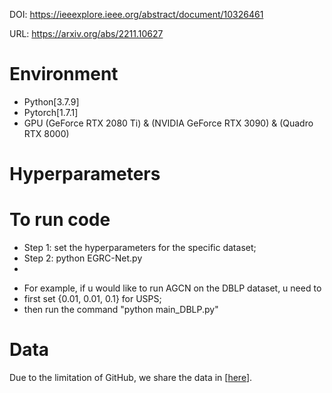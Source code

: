 <!--# reviewing work
 # Graph Augmentation Clustering Network 
+ This work is being reviewed, we will release the code soon. -->

DOI: https://ieeexplore.ieee.org/abstract/document/10326461

URL: https://arxiv.org/abs/2211.10627

<!-- 
We appreciate it if you use this code and cite our paper, which can be cited as follows,
> @inproceedings{peng2021attention, <br>
>   title={Attention-driven Graph Clustering Network}, <br>
>   author={Peng, Zhihao and Liu, Hui and Jia, Yuheng and Hou, Junhui},  <br>
>   booktitle={Proceedings of the 29th ACM International Conference on Multimedia},  <br>
>   pages={935--943}, <br>
>   year={2021}
> } <br>
 -->
# Environment
+ Python[3.7.9]
+ Pytorch[1.7.1]
+ GPU (GeForce RTX 2080 Ti) & (NVIDIA GeForce RTX 3090) & (Quadro RTX 8000)

# Hyperparameters
<!-- + The learning rates of USPS, HHAR, ACM, and DBLP datasets are set to 0.001, and the learning rates of Reuters and CiteSeer datasets are set to 0.0001. lambda1 and lambda2 are set to {1000, 1000} for USPS, {1, 0.1} for HHAR, {10, 10} for Reuters, and {0.1, 0.01} for graph datasets. -->

# To run code
+ Step 1: set the hyperparameters for the specific dataset;
+ Step 2: python EGRC-Net.py
+ 
* For example, if u would like to run AGCN on the DBLP dataset, u need to
* first set {0.01, 0.01, 0.1} for USPS;
* then run the command "python main_DBLP.py"

# Data
Due to the limitation of GitHub, we share the data in [<a href="https://drive.google.com/drive/folders/1l8H662Yj5Cn6Af2EsgxhojYYmGY2_ASE?usp=sharing">here</a>].
